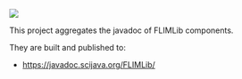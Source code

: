 [![](https://travis-ci.com/flimlib/flimlib-javadoc.svg?branch=master)](https://travis-ci.com/flimlib/flimlib-javadoc)

This project aggregates the javadoc of FLIMLib components.

They are built and published to:

* https://javadoc.scijava.org/FLIMLib/
